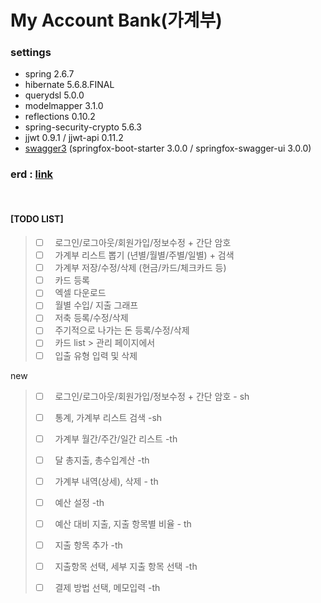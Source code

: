 # My Account Bank(가계부)


### settings

- spring 2.6.7
- hibernate 5.6.8.FINAL
- querydsl 5.0.0
- modelmapper 3.1.0
- reflections 0.10.2
- spring-security-crypto 5.6.3
- jjwt 0.9.1 / jjwt-api 0.11.2
- [swagger3](http://localhost:8080/swagger-ui/index.html#/) (springfox-boot-starter 3.0.0 / springfox-swagger-ui 3.0.0)



### erd : [link](https://www.erdcloud.com/d/xt5Q7knNm4hm6oBk6)




<br/>




#### [TODO LIST]

> - [ ] &nbsp; 로그인/로그아웃/회원가입/정보수정 + 간단 암호
> - [ ] &nbsp; 가계부 리스트 뽑기 (년별/월별/주별/일별) + 검색
> - [ ] &nbsp; 가계부 저장/수정/삭제 (현금/카드/체크카드 등)
> - [ ] &nbsp; 카드 등록
> - [ ] &nbsp; 엑셀 다운로드
> - [ ] &nbsp; 월별 수입/ 지출 그래프
> - [ ] &nbsp; 저축 등록/수정/삭제
> - [ ] &nbsp; 주기적으로 나가는 돈 등록/수정/삭제
> - [ ] &nbsp; 카드 list > 관리 페이지에서
> - [ ] &nbsp; 입출 유형 입력 및 삭제

new
> - [ ] &nbsp; 로그인/로그아웃/회원가입/정보수정 + 간단 암호 - sh
> - [ ] &nbsp; 통계, 가계부 리스트 검색 -sh
> 
> 
> - [ ] &nbsp; 가계부 월간/주간/일간 리스트 -th
> - [ ] &nbsp; 달 총지출, 총수입계산 -th
> - [ ] &nbsp; 가계부 내역(상세), 삭제 - th
> - [ ] &nbsp; 예산 설정 -th
> - [ ] &nbsp; 예산 대비 지출, 지출 항목별 비율 - th
> - [ ] &nbsp; 지출 항목 추가 -th
> - [ ] &nbsp; 지출항목 선택, 세부 지출 항목 선택 -th
> - [ ] &nbsp; 결제 방법 선택, 메모입력 -th